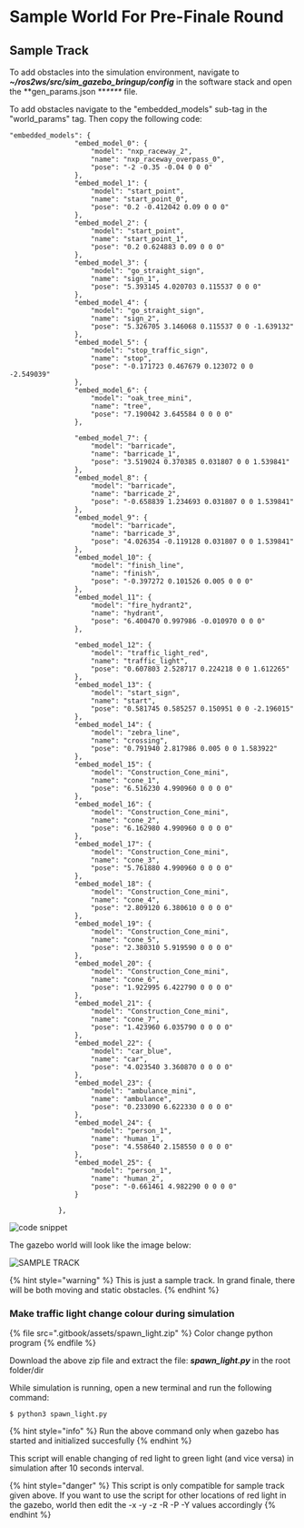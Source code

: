 # Sample World For Pre-Finale Round

## Sample Track

To add obstacles into the simulation environment, navigate to _**\~/ros2ws/src/sim\_gazebo\_bringup/config**_ in the software stack and open the **gen\_params.json **_****_ file.

To add obstacles navigate to the "embedded\_models" sub-tag in the "world\_params" tag. Then copy the following code:

```
"embedded_models": {
				"embed_model_0": {
					"model": "nxp_raceway_2",
					"name": "nxp_raceway_overpass_0",
					"pose": "-2 -0.35 -0.04 0 0 0"
				},
				"embed_model_1": {
					"model": "start_point",
					"name": "start_point_0",
					"pose": "0.2 -0.412042 0.09 0 0 0"
				},
				"embed_model_2": {
					"model": "start_point",
					"name": "start_point_1",
					"pose": "0.2 0.624883 0.09 0 0 0"
				},
				"embed_model_3": {
					"model": "go_straight_sign",
					"name": "sign_1",
					"pose": "5.393145 4.020703 0.115537 0 0 0"
				},
				"embed_model_4": {
					"model": "go_straight_sign",
					"name": "sign_2",
					"pose": "5.326705 3.146068 0.115537 0 0 -1.639132"
				},
				"embed_model_5": {
					"model": "stop_traffic_sign",
					"name": "stop",
					"pose": "-0.171723 0.467679 0.123072 0 0 -2.549039"
				},
				"embed_model_6": {
					"model": "oak_tree_mini",
					"name": "tree",
					"pose": "7.190042 3.645584 0 0 0 0"
				},
				
				"embed_model_7": {
					"model": "barricade",
					"name": "barricade_1",
					"pose": "3.519024 0.370385 0.031807 0 0 1.539841"
				},
				"embed_model_8": {
					"model": "barricade",
					"name": "barricade_2",
					"pose": "-0.658839 1.234693 0.031807 0 0 1.539841"
				},
				"embed_model_9": {
					"model": "barricade",
					"name": "barricade_3",
					"pose": "4.026354 -0.119128 0.031807 0 0 1.539841"
				},
				"embed_model_10": {
					"model": "finish_line",
					"name": "finish",
					"pose": "-0.397272 0.101526 0.005 0 0 0"
				},
				"embed_model_11": {
					"model": "fire_hydrant2",
					"name": "hydrant",
					"pose": "6.400470 0.997986 -0.010970 0 0 0"
				},
				
				"embed_model_12": {
					"model": "traffic_light_red",
					"name": "traffic_light",
					"pose": "0.607803 2.528717 0.224218 0 0 1.612265"
				},
				"embed_model_13": {
					"model": "start_sign",
					"name": "start",
					"pose": "0.581745 0.585257 0.150951 0 0 -2.196015"
				},
				"embed_model_14": {
					"model": "zebra_line",
					"name": "crossing",
					"pose": "0.791940 2.817986 0.005 0 0 1.583922"
				},
				"embed_model_15": {
					"model": "Construction_Cone_mini",
					"name": "cone_1",
					"pose": "6.516230 4.990960 0 0 0 0"
				},
				"embed_model_16": {
					"model": "Construction_Cone_mini",
					"name": "cone_2",
					"pose": "6.162980 4.990960 0 0 0 0"
				},
				"embed_model_17": {
					"model": "Construction_Cone_mini",
					"name": "cone_3",
					"pose": "5.761880 4.990960 0 0 0 0"
				},
				"embed_model_18": {
					"model": "Construction_Cone_mini",
					"name": "cone_4",
					"pose": "2.809120 6.380610 0 0 0 0"
				},
				"embed_model_19": {
					"model": "Construction_Cone_mini",
					"name": "cone_5",
					"pose": "2.380310 5.919590 0 0 0 0"
				},
				"embed_model_20": {
					"model": "Construction_Cone_mini",
					"name": "cone_6",
					"pose": "1.922995 6.422790 0 0 0 0"
				},
				"embed_model_21": {
					"model": "Construction_Cone_mini",
					"name": "cone_7",
					"pose": "1.423960 6.035790 0 0 0 0"
				},
				"embed_model_22": {
					"model": "car_blue",
					"name": "car",
					"pose": "4.023540 3.360870 0 0 0 0"
				},
				"embed_model_23": {
					"model": "ambulance_mini",
					"name": "ambulance",
					"pose": "0.233090 6.622330 0 0 0 0"
				},
				"embed_model_24": {
					"model": "person_1",
					"name": "human_1",
					"pose": "4.558640 2.158550 0 0 0 0"
				},
				"embed_model_25": {
					"model": "person_1",
					"name": "human_2",
					"pose": "-0.661461 4.982290 0 0 0 0"
				}
			
			},
```

![code snippet](.gitbook/assets/code1.png)

The gazebo world will look like the image below:

![SAMPLE TRACK](<.gitbook/assets/sample track.png>)

{% hint style="warning" %}
This is just a sample track. In grand finale, there will be both moving and static obstacles.
{% endhint %}

### Make traffic light change colour during simulation

{% file src=".gitbook/assets/spawn_light.zip" %}
Color change python program
{% endfile %}

Download the above zip file and extract the file: _**spawn\_light.py**_ in the root folder/dir

While simulation is running, open a new terminal and run the following command:

```
$ python3 spawn_light.py
```

{% hint style="info" %}
Run the above command only when gazebo has started and initialized succesfully
{% endhint %}

This script will enable changing of red light to green light (and vice versa) in simulation after 10 seconds interval.

{% hint style="danger" %}
This script is only compatible for sample track given above. If you want to use the script for other locations of red light in the gazebo, world then edit the -x -y -z -R -P -Y values accordingly
{% endhint %}
